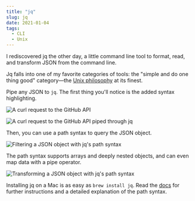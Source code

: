 ```yaml
---
title: "jq"
slug: jq
date: 2021-01-04
tags:
  - CLI
  - Unix
---
```


I rediscovered jq the other day, a little command line tool to format, read, and transform JSON from the command line.

Jq falls into one of my favorite categories of tools: the "simple and do one thing good" category—the [Unix philosophy](https://en.wikipedia.org/wiki/Unix_philosophy) at its finest.

<!--more-->

Pipe any JSON to `jq`. The first thing you'll notice is the added syntax highlighting.

![A curl request to the GitHub API](/media/jq-before.jpg)

![A curl request to the GitHub API piped through jq](/media/jq-highlight.jpg)

Then, you can use a path syntax to query the JSON object.

![Filtering a JSON object with jq's path syntax](/media/jq-path.jpg)

The path syntax supports arrays and deeply nested objects, and can even map data with a pipe operator.

![Transforming a JSON object with jq's path syntax](/media/jq-pipe.jpg)

Installing jq on a Mac is as easy as `brew install jq`. Read the [docs](https://stedolan.github.io/jq/) for further instructions and a detailed explanation of the path syntax.
